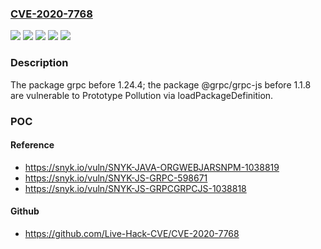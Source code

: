 ### [CVE-2020-7768](https://cve.mitre.org/cgi-bin/cvename.cgi?name=CVE-2020-7768)
![](https://img.shields.io/static/v1?label=Product&message=%40grpc%2Fgrpc-js&color=blue)
![](https://img.shields.io/static/v1?label=Product&message=grpc&color=blue)
![](https://img.shields.io/static/v1?label=Version&message=%3C%201.1.8%20&color=brighgreen)
![](https://img.shields.io/static/v1?label=Version&message=%3C%201.24.4%20&color=brighgreen)
![](https://img.shields.io/static/v1?label=Vulnerability&message=Prototype%20Pollution&color=brighgreen)

### Description

The package grpc before 1.24.4; the package @grpc/grpc-js before 1.1.8 are vulnerable to Prototype Pollution via loadPackageDefinition.

### POC

#### Reference
- https://snyk.io/vuln/SNYK-JAVA-ORGWEBJARSNPM-1038819
- https://snyk.io/vuln/SNYK-JS-GRPC-598671
- https://snyk.io/vuln/SNYK-JS-GRPCGRPCJS-1038818

#### Github
- https://github.com/Live-Hack-CVE/CVE-2020-7768

